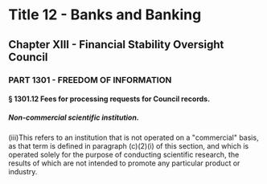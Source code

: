 
# Title 12 - Banks and Banking
## Chapter XIII - Financial Stability Oversight Council
### PART 1301 - FREEDOM OF INFORMATION
#### § 1301.12 Fees for processing requests for Council records.
##### Non-commercial scientific institution.

(iii)This refers to an institution that is not operated on a "commercial" basis, as that term is defined in paragraph (c)(2)(i) of this section, and which is operated solely for the purpose of conducting scientific research, the results of which are not intended to promote any particular product or industry.
